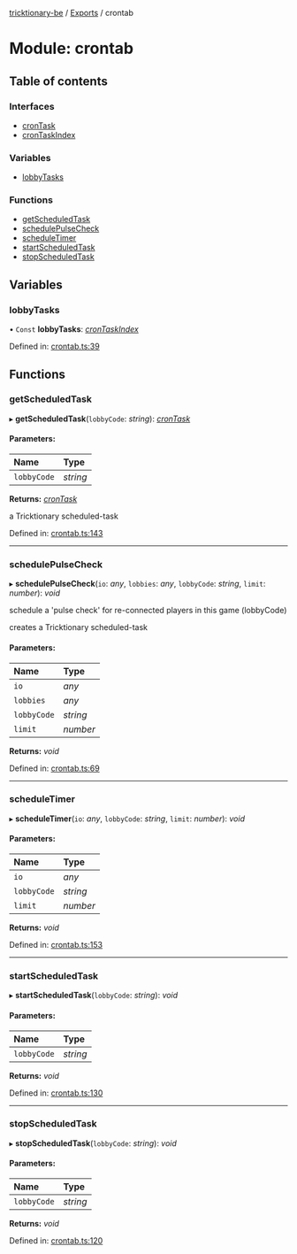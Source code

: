 [tricktionary-be](../README.md) / [Exports](../modules.md) / crontab

# Module: crontab

## Table of contents

### Interfaces

- [cronTask](../interfaces/crontab.crontask.md)
- [cronTaskIndex](../interfaces/crontab.crontaskindex.md)

### Variables

- [lobbyTasks](crontab.md#lobbytasks)

### Functions

- [getScheduledTask](crontab.md#getscheduledtask)
- [schedulePulseCheck](crontab.md#schedulepulsecheck)
- [scheduleTimer](crontab.md#scheduletimer)
- [startScheduledTask](crontab.md#startscheduledtask)
- [stopScheduledTask](crontab.md#stopscheduledtask)

## Variables

### lobbyTasks

• `Const` **lobbyTasks**: [*cronTaskIndex*](../interfaces/crontab.crontaskindex.md)

Defined in: [crontab.ts:39](https://github.com/story-squad/tricktionary-be/blob/719209f/src/sockets/crontab.ts#L39)

## Functions

### getScheduledTask

▸ **getScheduledTask**(`lobbyCode`: *string*): [*cronTask*](../interfaces/crontab.crontask.md)

#### Parameters:

Name | Type |
:------ | :------ |
`lobbyCode` | *string* |

**Returns:** [*cronTask*](../interfaces/crontab.crontask.md)

a Tricktionary scheduled-task

Defined in: [crontab.ts:143](https://github.com/story-squad/tricktionary-be/blob/719209f/src/sockets/crontab.ts#L143)

___

### schedulePulseCheck

▸ **schedulePulseCheck**(`io`: *any*, `lobbies`: *any*, `lobbyCode`: *string*, `limit`: *number*): *void*

schedule a 'pulse check' for re-connected players in this game (lobbyCode)

creates a Tricktionary scheduled-task

#### Parameters:

Name | Type |
:------ | :------ |
`io` | *any* |
`lobbies` | *any* |
`lobbyCode` | *string* |
`limit` | *number* |

**Returns:** *void*

Defined in: [crontab.ts:69](https://github.com/story-squad/tricktionary-be/blob/719209f/src/sockets/crontab.ts#L69)

___

### scheduleTimer

▸ **scheduleTimer**(`io`: *any*, `lobbyCode`: *string*, `limit`: *number*): *void*

#### Parameters:

Name | Type |
:------ | :------ |
`io` | *any* |
`lobbyCode` | *string* |
`limit` | *number* |

**Returns:** *void*

Defined in: [crontab.ts:153](https://github.com/story-squad/tricktionary-be/blob/719209f/src/sockets/crontab.ts#L153)

___

### startScheduledTask

▸ **startScheduledTask**(`lobbyCode`: *string*): *void*

#### Parameters:

Name | Type |
:------ | :------ |
`lobbyCode` | *string* |

**Returns:** *void*

Defined in: [crontab.ts:130](https://github.com/story-squad/tricktionary-be/blob/719209f/src/sockets/crontab.ts#L130)

___

### stopScheduledTask

▸ **stopScheduledTask**(`lobbyCode`: *string*): *void*

#### Parameters:

Name | Type |
:------ | :------ |
`lobbyCode` | *string* |

**Returns:** *void*

Defined in: [crontab.ts:120](https://github.com/story-squad/tricktionary-be/blob/719209f/src/sockets/crontab.ts#L120)
